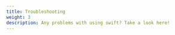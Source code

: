 ```yaml
---
title: Troubleshooting
weight: 3
description: Any problems with using swift? Take a look here!
---
```

